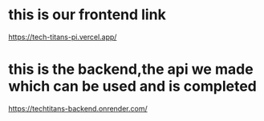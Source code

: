 # this is our frontend link
https://tech-titans-pi.vercel.app/
# this is the backend,the  api we made which can be used and is completed 
https://techtitans-backend.onrender.com/
